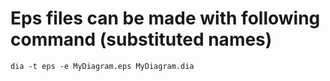 # Eps files can be made with following command (substituted names)
`dia -t eps -e MyDiagram.eps MyDiagram.dia`
